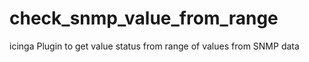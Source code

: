 # check_snmp_value_from_range
icinga Plugin to get value status from range of values from SNMP data
